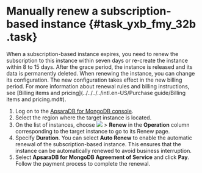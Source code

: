 # Manually renew a subscription-based instance {#task_yxb_fmy_32b .task}

When a subscription-based instance expires, you need to renew the subscription to this instance within seven days or re-create the instance within 8 to 15 days. After the grace period, the instance is released and its data is permanently deleted. When renewing the instance, you can change its configuration. The new configuration takes effect in the new billing period. For more information about renewal rules and billing instructions, see [Billing items and pricing](../../../../intl.en-US/Purchase guide/Billing items and pricing.md#).

1.  Log on to the [ApsaraDB for MongoDB console](https://mongodb.console.aliyun.com/#/mongodb/list). 
2.  Select the region where the target instance is located. 
3.  On the list of instances, choose **![](http://static-aliyun-doc.oss-cn-hangzhou.aliyuncs.com/assets/img/15358/15561628526715_en-US.png)** \> **Renew** in the **Operation** column corresponding to the target instance to go to its Renew page. 
4.  Specify **Duration**. You can select **Auto Renew** to enable the automatic renewal of the subscription-based instance. This ensures that the instance can be automatically renewed to avoid business interruption. 
5.  Select **ApsaraDB for MongoDB Agreement of Service** and click **Pay**. Follow the payment process to complete the renewal. 

